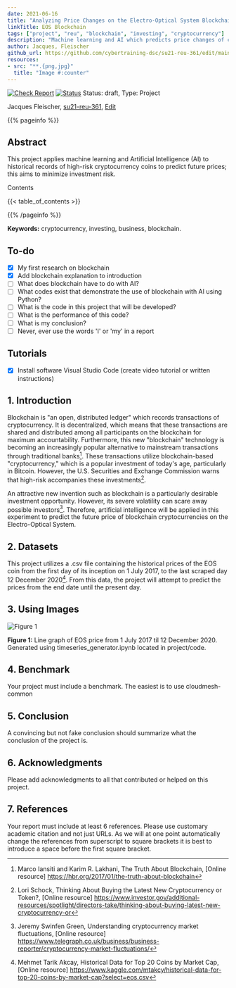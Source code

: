 ```yaml
---
date: 2021-06-16
title: "Analyzing Price Changes on the Electro-Optical System Blockchain"
linkTitle: EOS Blockchain
tags: ["project", "reu", "blockchain", "investing", "cryptocurrency"]
description: "Machine learning and AI which predicts price changes of cryptocurrency"
author: Jacques, Fleischer
github_url: https://github.com/cybertraining-dsc/su21-reu-361/edit/main/project/index.md
resources:
- src: "**.{png,jpg}"
  title: "Image #:counter"
---
```


[![Check Report](https://github.com/cybertraining-dsc/su21-reu-361/workflows/Check%20Report/badge.svg)](https://github.com/cybertraining-dsc/su21-reu-361/actions)
[![Status](https://github.com/cybertraining-dsc/su21-reu-361/workflows/Status/badge.svg)](https://github.com/cybertraining-dsc/su21-reu-361/actions)
Status: draft, Type: Project


Jacques Fleischer, [su21-reu-361](https://github.com/cybertraining-dsc/su21-reu-361), [Edit](https://github.com/cybertraining-dsc/su21-reu-361/blob/main/project/index.md)

{{% pageinfo %}}

## Abstract

This project applies machine learning and Artificial Intelligence (AI) to historical records of high-risk cryptocurrency coins to predict future prices; this aims to minimize investment risk.

Contents

{{< table_of_contents >}}

{{% /pageinfo %}}

**Keywords:** cryptocurrency, investing, business, blockchain. 

## To-do

- [x] My first research on blockchain
- [x] Add blockchain explanation to introduction
- [ ] What does blockchain have to do with AI?
- [ ] What codes exist that demonstrate the use of blockchain with AI using Python?
- [ ] What is the code in this project that will be developed?
- [ ] What is the performance of this code?
- [ ] What is my conclusion?
- [ ] Never, ever use the words 'I' or 'my' in a report

## Tutorials

- [x] Install software Visual Studio Code (create video tutorial or written instructions)

## 1. Introduction

Blockchain is "an open, distributed ledger" which records transactions of cryptocurrency. It is decentralized, which means that these transactions are shared and distributed among all participants on the blockchain for maximum accountability. Furthermore, this new "blockchain" technology is becoming an increasingly popular alternative to mainstream transactions through traditional banks[^2]. These transactions utilize blockchain-based "cryptocurrency," which is a popular investment of today's age, particularly in Bitcoin. However, the U.S. Securities and Exchange Commission warns that high-risk accompanies these investments[^1]. 

An attractive new invention such as blockchain is a particularly desirable investment opportunity. However, its severe volatility can scare away possible investors[^3]. Therefore, artificial intelligence will be applied in this experiment to predict the future price of blockchain cryptocurrencies on the Electro-Optical System.

## 2. Datasets

This project utilizes a .csv file containing the historical prices of the EOS coin from the first day of its inception on 1 July 2017, to the last scraped day 12 December 2020[^4]. From this data, the project will attempt to predict the prices from the end date until the present day.

## 3. Using Images

![Figure 1](https://raw.githubusercontent.com/cybertraining-dsc/su21-reu-361/main/project/images/eos_price.png)

**Figure 1:** Line graph of EOS price from 1 July 2017 til 12 December 2020. Generated using timeseries_generator.ipynb located in project/code.

## 4. Benchmark

Your project must include a benchmark. The easiest is to use cloudmesh-common
 
## 5. Conclusion

A convincing but not fake conclusion should summarize what the conclusion of the project is.

## 6. Acknowledgments

Please add acknowledgments to all that contributed or helped on this project.

## 7. References

Your report must include at least 6 references. Please use customary academic citation and not just URLs. As we will at 
one point automatically change the references from superscript to square brackets it is best to introduce a space before 
the first square bracket.

[^1]: Lori Schock, Thinking About Buying the Latest New Cryptocurrency or Token?, [Online resource] 
      <https://www.investor.gov/additional-resources/spotlight/directors-take/thinking-about-buying-latest-new-cryptocurrency-or>


[^2]: Marco Iansiti and Karim R. Lakhani, The Truth About Blockchain, [Online resource] 
      <https://hbr.org/2017/01/the-truth-about-blockchain>


[^3]: Jeremy Swinfen Green, Understanding cryptocurrency market fluctuations, [Online resource] 
      <https://www.telegraph.co.uk/business/business-reporter/cryptocurrency-market-fluctuations/>


[^4]: Mehmet Tarik Akcay, Historical Data for Top 20 Coins by Market Cap, [Online resource]
      <https://www.kaggle.com/mtakcy/historical-data-for-top-20-coins-by-market-cap?select=eos.csv>



